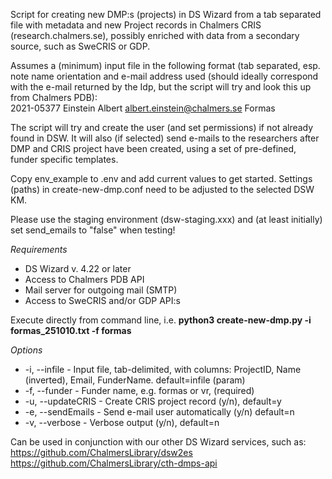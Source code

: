 Script for creating new DMP:s (projects) in DS Wizard from a tab separated file with metadata and new Project records in Chalmers CRIS (research.chalmers.se), possibly enriched with data from a secondary source, such as SweCRIS or GDP.

Assumes a (minimum) input file in the following format (tab separated, esp. note name orientation and e-mail address used (should ideally correspond with the e-mail returned by the Idp, but the script will try and look this up from Chalmers PDB):        
2021-05377	Einstein Albert   albert.einstein@chalmers.se   Formas        

The script will try and create the user (and set permissions) if not already found in DSW. It will also (if selected) send e-mails to the researchers after DMP and CRIS project have been created, using a set of pre-defined, funder specific templates.    

Copy env_example to .env and add current values to get started. Settings (paths) in create-new-dmp.conf need to be adjusted to the selected DSW KM.    

Please use the staging environment (dsw-staging.xxx) and (at least initially) set send_emails to "false" when testing!  

*Requirements*   
* DS Wizard v. 4.22 or later    
* Access to Chalmers PDB API    
* Mail server for outgoing mail (SMTP)   
* Access to SweCRIS and/or GDP API:s    

Execute directly from command line, i.e. **python3 create-new-dmp.py -i formas_251010.txt -f formas**   

*Options*    
* -i, --infile - Input file, tab-delimited, with columns: ProjectID, Name (inverted), Email, FunderName. default=infile (param)    
* -f, --funder - Funder name, e.g. formas or vr, (required)    
* -u, --updateCRIS - Create CRIS project record (y/n), default=y
* -e, --sendEmails - Send e-mail user automatically (y/n) default=n
* -v, --verbose - Verbose output (y/n), default=n     

Can be used in conjunction with our other DS Wizard services, such as:   
https://github.com/ChalmersLibrary/dsw2es        
https://github.com/ChalmersLibrary/cth-dmps-api   
